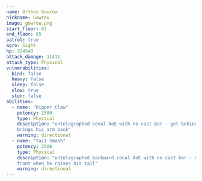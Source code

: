 ```yaml
---
name: Orthos Gowrow
nickname: Gowrow
image: gowrow.png
start_floor: 63
end_floor: 65
patrol: true
agro: Sight
hp: 324548
attack_damage: 11411
attack_type: Physical
vulnerabilities:
  bind: false
  heavy: false
  sleep: false
  slow: true
  stun: false
abilities:
  - name: "Ripper Claw"
    potency: 2500
    type: Physical
    description: "untelegraphed conal AoE with no cast bar - get behind when he
    brings his arm back"
    warning: directional
  - name: "Tail Smash"
    potency: 2500
    type: Physical
    description: "untelegraphed backward conal AoE with no cast bar - get in
    front when he raises his tail"
    warning: directional
---
```

